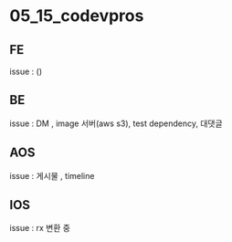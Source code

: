 # 05_15_codevpros



## FE

issue : ()



## BE

issue : DM , image 서버(aws s3), test dependency, 대댓글



## AOS

issue : 게시물 , timeline



## IOS 

issue : rx 변환 중